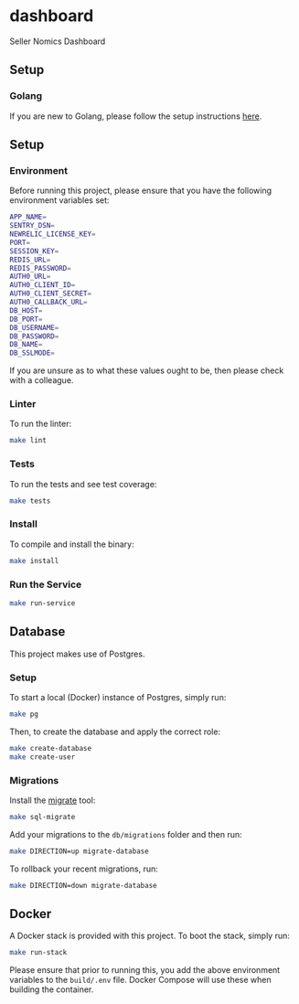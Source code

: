 # dashboard

Seller Nomics Dashboard

## Setup

### Golang

If you are new to Golang, please follow the setup instructions [here](https://golang.org/doc/install).

## Setup

### Environment

Before running this project, please ensure that you have the following environment variables set:

```bash
APP_NAME=
SENTRY_DSN=
NEWRELIC_LICENSE_KEY=
PORT=
SESSION_KEY=
REDIS_URL=
REDIS_PASSWORD=
AUTH0_URL=
AUTH0_CLIENT_ID=
AUTH0_CLIENT_SECRET=
AUTH0_CALLBACK_URL=
DB_HOST=
DB_PORT=
DB_USERNAME=
DB_PASSWORD=
DB_NAME=
DB_SSLMODE=
```

If you are unsure as to what these values ought to be, then please check with a colleague.

### Linter

To run the linter:

```bash
make lint
```

### Tests

To run the tests and see test coverage:

```bash
make tests
```

### Install

To compile and install the binary:

```bash
make install
```

### Run the Service

```bash
make run-service
```

## Database

This project makes use of Postgres.

### Setup

To start a local (Docker) instance of Postgres, simply run:

```bash
make pg
```

Then, to create the database and apply the correct role:

```bash
make create-database
make create-user
```

### Migrations

Install the [migrate](https://github.com/golang-migrate/migrate) tool:

```bash
make sql-migrate
```

Add your migrations to the `db/migrations` folder and then run:

```bash
make DIRECTION=up migrate-database
```

To rollback your recent migrations, run:

```bash
make DIRECTION=down migrate-database
```

## Docker

A Docker stack is provided with this project. To boot the stack, simply run:

```bash
make run-stack
```

Please ensure that prior to running this, you add the above environment variables to the `build/.env` file. Docker Compose will use these when building the container.
